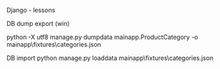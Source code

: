 Django - lessons

DB dump export (win)

python -X utf8 manage.py dumpdata mainapp.ProductCategory -o mainapp\fixtures\categories.json

DB import
python manage.py loaddata mainapp\fixtures\categories.json